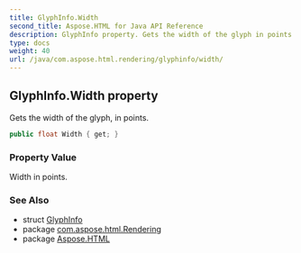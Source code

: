 ```yaml
---
title: GlyphInfo.Width
second_title: Aspose.HTML for Java API Reference
description: GlyphInfo property. Gets the width of the glyph in points
type: docs
weight: 40
url: /java/com.aspose.html.rendering/glyphinfo/width/
---
```

## GlyphInfo.Width property

Gets the width of the glyph, in points.

```java
public float Width { get; }
```

### Property Value

Width in points.

### See Also

* struct [GlyphInfo](../)
* package [com.aspose.html.Rendering](../../glyphinfo/)
* package [Aspose.HTML](../../../)
